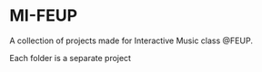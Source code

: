# MI-FEUP

A collection of projects made for Interactive Music class @FEUP.

Each folder is a separate project
